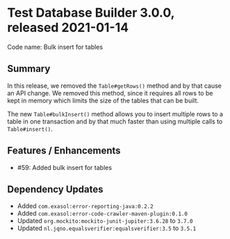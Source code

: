 # Test Database Builder 3.0.0, released 2021-01-14

Code name: Bulk insert for tables

## Summary

In this release, we removed the `Table#getRows()` method and by that cause an API change. We removed this method, since it requires all rows to be kept in memory which limits the size of the tables that can be built.

The new `Table#bulkInsert()` method allows you to insert multiple rows to a table in one transaction and by that much faster than using multiple calls to `Table#insert()`.

## Features / Enhancements

* #59: Added bulk insert for tables

## Dependency Updates

* Added `com.exasol:error-reporting-java:0.2.2`
* Added `com.exasol:error-code-crawler-maven-plugin:0.1.0`
* Updated `org.mockito:mockito-junit-jupiter:3.6.28` to `3.7.0`
* Updated `nl.jqno.equalsverifier:equalsverifier:3.5` to `3.5.1`
